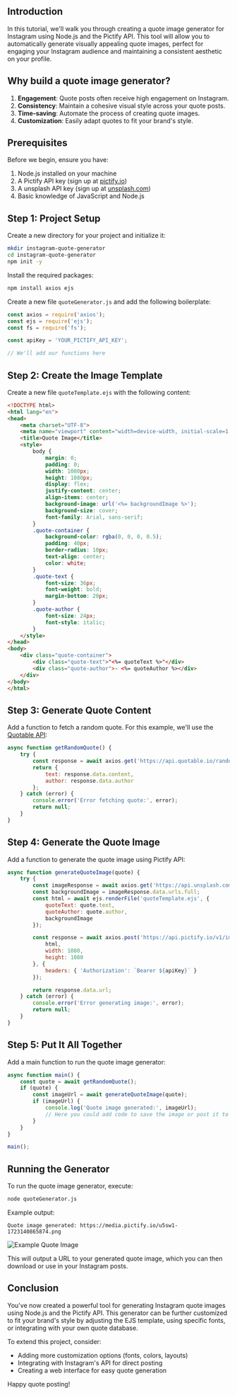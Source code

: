 ## Introduction

In this tutorial, we'll walk you through creating a quote image generator for Instagram using Node.js and the Pictify API. This tool will allow you to automatically generate visually appealing quote images, perfect for engaging your Instagram audience and maintaining a consistent aesthetic on your profile.

## Why build a quote image generator?

1. **Engagement**: Quote posts often receive high engagement on Instagram.
2. **Consistency**: Maintain a cohesive visual style across your quote posts.
3. **Time-saving**: Automate the process of creating quote images.
4. **Customization**: Easily adapt quotes to fit your brand's style.

## Prerequisites

Before we begin, ensure you have:

1. Node.js installed on your machine
2. A Pictify API key (sign up at [pictify.io](https://pictify.io))
3. A unsplash API key (sign up at [unsplash.com](https://unsplash.com/documentation))
4. Basic knowledge of JavaScript and Node.js


## Step 1: Project Setup

Create a new directory for your project and initialize it:

```bash
mkdir instagram-quote-generator
cd instagram-quote-generator
npm init -y
```

Install the required packages:

```bash
npm install axios ejs
```

Create a new file `quoteGenerator.js` and add the following boilerplate:

```javascript
const axios = require('axios');
const ejs = require('ejs');
const fs = require('fs');

const apiKey = 'YOUR_PICTIFY_API_KEY';

// We'll add our functions here
```

## Step 2: Create the Image Template

Create a new file `quoteTemplate.ejs` with the following content:

```html
<!DOCTYPE html>
<html lang="en">
<head>
    <meta charset="UTF-8">
    <meta name="viewport" content="width=device-width, initial-scale=1.0">
    <title>Quote Image</title>
    <style>
        body {
            margin: 0;
            padding: 0;
            width: 1080px;
            height: 1080px;
            display: flex;
            justify-content: center;
            align-items: center;
            background-image: url('<%= backgroundImage %>');
            background-size: cover;
            font-family: Arial, sans-serif;
        }
        .quote-container {
            background-color: rgba(0, 0, 0, 0.5);
            padding: 40px;
            border-radius: 10px;
            text-align: center;
            color: white;
        }
        .quote-text {
            font-size: 36px;
            font-weight: bold;
            margin-bottom: 20px;
        }
        .quote-author {
            font-size: 24px;
            font-style: italic;
        }
    </style>
</head>
<body>
    <div class="quote-container">
        <div class="quote-text">"<%= quoteText %>"</div>
        <div class="quote-author">- <%= quoteAuthor %></div>
    </div>
</body>
</html>
```

## Step 3: Generate Quote Content

Add a function to fetch a random quote. For this example, we'll use the [Quotable API](https://github.com/lukePeavey/quotable):

```javascript
async function getRandomQuote() {
    try {
        const response = await axios.get('https://api.quotable.io/random?');
        return {
            text: response.data.content,
            author: response.data.author
        };
    } catch (error) {
        console.error('Error fetching quote:', error);
        return null;
    }
}
```

## Step 4: Generate the Quote Image

Add a function to generate the quote image using Pictify API:

```javascript
async function generateQuoteImage(quote) {
    try {
        const imageResponse = await axios.get('https://api.unsplash.com/photos/random?client_id=YOUR_UNSPLASH_API_KEY&query=nature&orientation=landscape');
        const backgroundImage = imageResponse.data.urls.full;
        const html = await ejs.renderFile('quoteTemplate.ejs', {
            quoteText: quote.text,
            quoteAuthor: quote.author,
            backgroundImage
        });

        const response = await axios.post('https://api.pictify.io/v1/image', {
            html,
            width: 1080,
            height: 1080
        }, {
            headers: { 'Authorization': `Bearer ${apiKey}` }
        });

        return response.data.url;
    } catch (error) {
        console.error('Error generating image:', error);
        return null;
    }
}
```

## Step 5: Put It All Together

Add a main function to run the quote image generator:

```javascript
async function main() {
    const quote = await getRandomQuote();
    if (quote) {
        const imageUrl = await generateQuoteImage(quote);
        if (imageUrl) {
            console.log('Quote image generated:', imageUrl);
            // Here you could add code to save the image or post it to Instagram
        }
    }
}

main();
```

## Running the Generator

To run the quote image generator, execute:

```bash
node quoteGenerator.js
```
Example output:
```
Quote image generated: https://media.pictify.io/u5sw1-1723140865874.png
```
![Example Quote Image](https://media.pictify.io/3pv15-1723142230533.png)

This will output a URL to your generated quote image, which you can then download or use in your Instagram posts.

## Conclusion

You've now created a powerful tool for generating Instagram quote images using Node.js and the Pictify API. This generator can be further customized to fit your brand's style by adjusting the EJS template, using specific fonts, or integrating with your own quote database.

To extend this project, consider:
- Adding more customization options (fonts, colors, layouts)
- Integrating with Instagram's API for direct posting
- Creating a web interface for easy quote generation

Happy quote posting!